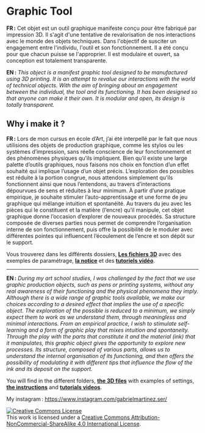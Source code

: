 # Graphic Tool

**FR&#8201;:** Cet objet est un outil graphique manifeste conçu pour être fabriqué par impression 3D.  Il s'agit d'une tentative de revalorisation de nos interactions avec le monde des objets techniques. Dans l'objectif de susciter un engagement entre l'individu, l'outil et son fonctionnement. Il a été conçu pour que chacun puisse se l'approprier. Il est modulaire et ouvert, sa conception est totalement transparente.

**EN&#8201;:** *This object is a manifest graphic tool designed to be manufactured using 3D printing.  It is an attempt to revalue our interactions with the world of technical objects. With the aim of bringing about an engagement between the individual, the tool and its functioning. It has been designed so that anyone can make it their own. It is modular and open, its design is totally transparent.*


## Why i make it ? </br>

**FR&#8201;:** Lors de mon cursus en école d’Art, j’ai été interpellé par le fait que nous utilisions des objets de production graphique, comme les stylos ou les systèmes d’impression, sans réelle conscience de leur fonctionnement et des phénomènes physiques qu’ils impliquent. Bien qu’il existe une large palette d’outils graphiques, nous faisons nos choix en fonction d’un effet souhaité qui implique l’usage d’un objet précis. L’exploration des possibles est réduite à la portion congrue, nous attendons simplement qu’ils fonctionnent ainsi que nous l’entendons, au travers d’interactions dépourvues de sens et réduites à leur minimum. À partir d’une pratique empirique, je souhaite stimuler l’auto-apprentissage et une forme de jeu graphique qui mélange intuition et spontanéité. Au travers du jeu avec les pièces qui le constituent et la matière (l’encre) qu’il manipule, cet objet graphique donne l’occasion d’explorer de nouveaux procédés. Sa structure composée de diverses parties nous permet de comprendre l’organisation interne de son fonctionnement, puis offre la possibilité de le moduler avec différentes pointes qui influencent l’écoulement de l’encre et son dépôt sur le support. 

Vous trouverez dans les différents dossiers, **[Les fichiers 3D](https://github.com/gabrielmartinezservili/Graphic-Tool/tree/main/Graphic%20tool/3D%20files%20%28STL%29)** avec des exemples de paramétrage, **[la notice](https://github.com/gabrielmartinezservili/Graphic-Tool/blob/main/Graphic%20tool/Instructions%20and%20Tutorials/Notice_FR.pdf)** et des **[tutoriels vidéo](https://github.com/gabrielmartinezservili/Graphic-Tool/blob/main/Graphic%20tool/Instructions%20and%20Tutorials/Tutorials%20%28Video%29.md)**.

---

**EN&#8201;:** *During my art school studies, I was challenged by the fact that we use graphic production objects, such as pens or printing systems, without any real awareness of their functioning and the physical phenomena they imply. Although there is a wide range of graphic tools available, we make our choices according to a desired effect that implies the use of a specific object. The exploration of the possible is reduced to a minimum, we simply expect them to work as we understand them, through meaningless and minimal interactions. From an empirical practice, I wish to stimulate self-learning and a form of graphic play that mixes intuition and spontaneity. Through the play with the parts that constitute it and the material (ink) that it manipulates, this graphic object gives the opportunity to explore new processes. Its structure, composed of various parts, allows us to understand the internal organisation of its functioning, and then offers the possibility of modulating it with different tips that influence the flow of the ink and its deposit on the support.*



You will find in the different folders, **[the 3D files](https://github.com/gabrielmartinezservili/Graphic-Tool/tree/main/Graphic%20tool/3D%20files%20%28STL%29)** with examples of settings, **[the instructions]([https://github.com/gabrielmartinezservili/Graphic-Tool/blob/main/Graphic%20tool/Instructions%20and%20Tutorials/Notice.pdf](https://github.com/gabrielmartinezservili/Graphic-Tool/blob/main/Graphic%20tool/Instructions%20and%20Tutorials/Notice_EN.pdf))** and **[tutorials videos](https://github.com/gabrielmartinezservili/Graphic-Tool/blob/main/Graphic%20tool/Instructions%20and%20Tutorials/Tutorials%20%28Video%29.md)**.

My instagram&#8201;: https://www.instagram.com/gabrielmartinez.ser/

<a rel="license" href="http://creativecommons.org/licenses/by-nc-sa/4.0/"><img alt="Creative Commons License" style="border-width:0" src="https://i.creativecommons.org/l/by-nc-sa/4.0/88x31.png" /></a><br />This work is licensed under a <a rel="license" href="http://creativecommons.org/licenses/by-nc-sa/4.0/">Creative Commons Attribution-NonCommercial-ShareAlike 4.0 International License</a>.


